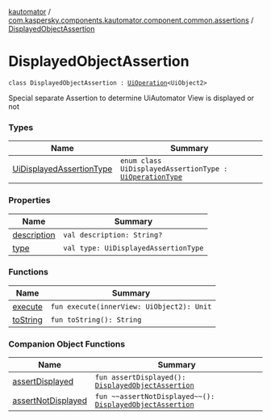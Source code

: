 [kautomator](../../index.md) / [com.kaspersky.components.kautomator.component.common.assertions](../index.md) / [DisplayedObjectAssertion](./index.md)

# DisplayedObjectAssertion

`class DisplayedObjectAssertion : `[`UiOperation`](../../com.kaspersky.components.kautomator.intercept.operation/-ui-operation/index.md)`<UiObject2>`

Special separate Assertion to determine UiAutomator View is displayed or not

### Types

| Name | Summary |
|---|---|
| [UiDisplayedAssertionType](-ui-displayed-assertion-type/index.md) | `enum class UiDisplayedAssertionType : `[`UiOperationType`](../../com.kaspersky.components.kautomator.intercept.operation/-ui-operation-type/index.md) |

### Properties

| Name | Summary |
|---|---|
| [description](description.md) | `val description: String?` |
| [type](type.md) | `val type: UiDisplayedAssertionType` |

### Functions

| Name | Summary |
|---|---|
| [execute](execute.md) | `fun execute(innerView: UiObject2): Unit` |
| [toString](to-string.md) | `fun toString(): String` |

### Companion Object Functions

| Name | Summary |
|---|---|
| [assertDisplayed](assert-displayed.md) | `fun assertDisplayed(): `[`DisplayedObjectAssertion`](./index.md) |
| [assertNotDisplayed](assert-not-displayed.md) | `fun ~~assertNotDisplayed~~(): `[`DisplayedObjectAssertion`](./index.md) |

